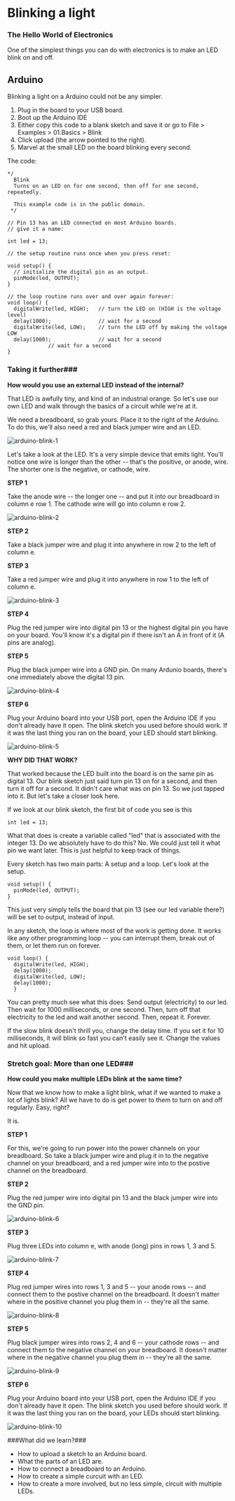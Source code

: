 # Blinking a light

### The Hello World of Electronics

One of the simplest things you can do with electronics is to make an LED blink on and off. 


## Arduino

Blinking a light on a Arduino could not be any simpler. 

1. Plug in the board to your USB board. 
2. Boot up the Arduino IDE
3. Either copy this code to a blank sketch and save it or go to File > Examples > 01.Basics > Blink
4. Click upload (the arrow pointed to the right). 
5. Marvel at the small LED on the board blinking every second. 

The code: 

```
*/
  Blink
  Turns on an LED on for one second, then off for one second, repeatedly.
 
  This example code is in the public domain.
 */
 
// Pin 13 has an LED connected on most Arduino boards.
// give it a name:

int led = 13;

// the setup routine runs once when you press reset:

void setup() {                
  // initialize the digital pin as an output.
  pinMode(led, OUTPUT);
}

// the loop routine runs over and over again forever:
void loop() {
  digitalWrite(led, HIGH);   // turn the LED on (HIGH is the voltage level)
  delay(1000);               // wait for a second
  digitalWrite(led, LOW);    // turn the LED off by making the voltage LOW
  delay(1000);               // wait for a second   
             // wait for a second   
}

```

### Taking it further###

**How would you use an external LED instead of the internal?**

That LED is awfully tiny, and kind of an industrial orange. So let's use our own LED and walk through the basics of a circuit while we're at it. 

We need a breadboard, so grab yours. Place it to the right of the Arduino. To do this, we'll also need a red and black jumper wire and an LED.

![arduino-blink-1](../images/arduino-blink-1.jpg)

Let's take a look at the LED. It's a very simple device that emits light. You'll notice one wire is longer than the other -- that's the positive, or anode, wire. The shorter one is the negative, or cathode, wire. 

**STEP 1**  

Take the anode wire -- the longer one -- and put it into our breadboard in column e row 1. The cathode wire will go into column e row 2. 

![arduino-blink-2](../images/arduino-blink-2.jpg)

**STEP 2**

Take a black jumper wire and plug it into anywhere in row 2 to the left of column e.

**STEP 3**

Take a red jumper wire and plug it into anywhere in row 1 to the left of column e. 

![arduino-blink-3](../images/arduino-blink-3.jpg)

**STEP 4**

Plug the red jumper wire into digital pin 13 or the highest digital pin you have on your board. You'll know it's a digital pin if there isn't an A in front of it (A pins are analog). 

**STEP 5**

Plug the black jumper wire into a GND pin. On many Ardunio boards, there's one immediately above the digital 13 pin. 

![arduino-blink-4](../images/arduino-blink-4.jpg)

**STEP 6**

Plug your Arduino board into your USB port, open the Arduino IDE if you don't already have it open. The blink sketch you used before should work. If it was the last thing you ran on the board, your LED should start blinking. 

![arduino-blink-5](../images/arduino-blink-5.jpg)

**WHY DID THAT WORK?**

That worked because the LED built into the board is on the same pin as digital 13. Our blink sketch just said turn pin 13 on for a second, and then turn it off for a second. It didn't care what was on pin 13. So we just tapped into it. But let's take a closer look here. 

If we look at our blink sketch, the first bit of code you see is this

```int led = 13;```

What that does is create a variable called "led" that is associated with the integer 13. Do we absolutely have to do this? No. We could just tell it what pin we want later. This is just helpful to keep track of things. 

Every sketch has two main parts: A setup and a loop. Let's look at the setup. 

```
void setup() {                
  pinMode(led, OUTPUT);
}
```

This just very simply tells the board that pin 13 (see our led variable there?) will be set to output, instead of input. 

In any sketch, the loop is where most of the work is getting done. It works like any other programming loop -- you can interrupt them, break out of them, or let them run on forever. 

```
void loop() {
  digitalWrite(led, HIGH);  
  delay(1000); 
  digitalWrite(led, LOW);
  delay(1000);
  }
```

You can pretty much see what this does: Send output (electricity) to our led. Then wait for 1000 milliseconds, or one second. Then, turn off that electricity to the led and wait another second. Then, repeat it. Forever.

If the slow blink doesn't thrill you, change the delay time. If you set it for 10 milliseconds, it will blink so fast you can't easily see it. Change the values and hit upload. 

### Stretch goal: More than one LED###

**How could you make multiple LEDs blink at the same time?**

Now that we know how to make a light blink, what if we wanted to make a lot of lights blink? All we have to do is get power to them to turn on and off regularly. Easy, right? 

It is. 

**STEP 1**  

For this, we're going to run power into the power channels on your breadboard. So take a black jumper wire and plug it in to the negative channel on your breadboard, and a red jumper wire into to the postive channel on the breadboard.

**STEP 2**

Plug the red jumper wire into digital pin 13 and the black jumper wire into the GND pin. 

![arduino-blink-6](../images/arduino-blink-6.jpg)

**STEP 3** 

Plug three LEDs into column e, with anode (long) pins in rows 1, 3 and 5. 

![arduino-blink-7](../images/arduino-blink-7.jpg)


**STEP 4** 

Plug red jumper wires into rows 1, 3 and 5 -- your anode rows -- and connect them to the postive channel on the breadboard. It doesn't matter where in the positive channel you plug them in -- they're all the same. 

![arduino-blink-8](../images/arduino-blink-8.jpg)

**STEP 5**

Plug black jumper wires into rows 2, 4 and 6 -- your cathode rows -- and connect them to the negative channel on your breadboard. It doesn't matter where in the negative channel you plug them in -- they're all the same. 

![arduino-blink-9](../images/arduino-blink-9.jpg)

**STEP 6**

Plug your Arduino board into your USB port, open the Arduino IDE if you don't already have it open. The blink sketch you used before should work. If it was the last thing you ran on the board, your LEDs should start blinking. 

![arduino-blink-10](../images/arduino-blink-10.jpg)

###What did we learn?###

* How to upload a sketch to an Arduino board.
* What the parts of an LED are.
* How to connect a breadboard to an Arduino.
* How to create a simple curcuit with an LED.
* How to create a more involved, but no less simple, circuit with multiple LEDs. 
